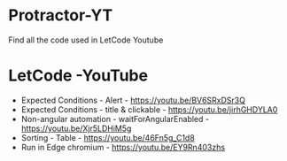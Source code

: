 # Protractor-YT
Find all the code used in LetCode Youtube

# LetCode -YouTube

- Expected Conditions - Alert - https://youtu.be/BV6SRxDSr3Q
- Expected Conditions - title & clickable - https://youtu.be/jirhGHDYLA0
- Non-angular automation - waitForAngularEnabled - https://youtu.be/Xjr5LDHiM5g
- Sorting - Table -  https://youtu.be/46Fn5g_C1d8
- Run in Edge chromium - https://youtu.be/EY9Rn403zhs